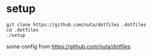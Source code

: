 # setup
```
git clone https://github.com/nuta/dotfiles .dotfiles
cd .dotfiles
./setup
```

some config from https://github.com/nuta/dotfiles
